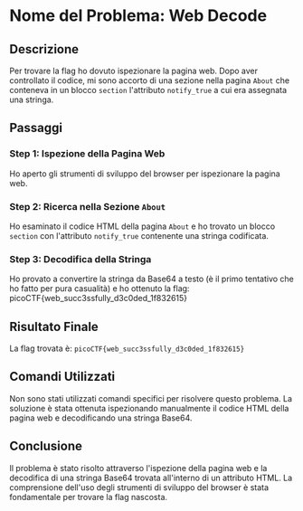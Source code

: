 # Nome del Problema: Web Decode

## Descrizione

Per trovare la flag ho dovuto ispezionare la pagina web. Dopo aver controllato il codice, mi sono accorto di una sezione nella pagina `About` che conteneva in un blocco `section` l'attributo `notify_true` a cui era assegnata una stringa.

## Passaggi

### Step 1: Ispezione della Pagina Web

Ho aperto gli strumenti di sviluppo del browser per ispezionare la pagina web.

### Step 2: Ricerca nella Sezione `About`

Ho esaminato il codice HTML della pagina `About` e ho trovato un blocco `section` con l'attributo `notify_true` contenente una stringa codificata.

### Step 3: Decodifica della Stringa

Ho provato a convertire la stringa da Base64 a testo (è il primo tentativo che ho fatto per pura casualità) e ho ottenuto la flag: picoCTF{web_succ3ssfully_d3c0ded_1f832615}

## Risultato Finale

La flag trovata è: `picoCTF{web_succ3ssfully_d3c0ded_1f832615}`

## Comandi Utilizzati

Non sono stati utilizzati comandi specifici per risolvere questo problema. La soluzione è stata ottenuta ispezionando manualmente il codice HTML della pagina web e decodificando una stringa Base64.

## Conclusione

Il problema è stato risolto attraverso l'ispezione della pagina web e la decodifica di una stringa Base64 trovata all'interno di un attributo HTML. La comprensione dell'uso degli strumenti di sviluppo del browser è stata fondamentale per trovare la flag nascosta.

